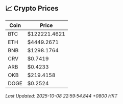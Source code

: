 ## 📈 Crypto Prices

| Coin | Price |
| ---- | ----- |
| BTC | $122221.4621 |
| ETH | $4449.2671 |
| BNB | $1298.1764 |
| CRV | $0.7419 |
| ARB | $0.4233 |
| OKB | $219.4158 |
| DOGE | $0.2524 |

_Last Updated: 2025-10-08 22:59:54.844 +0800 HKT_